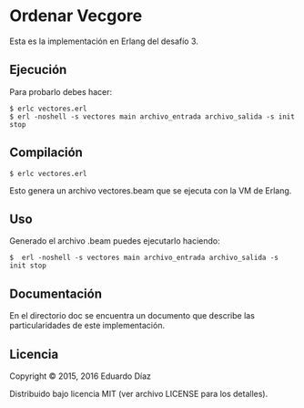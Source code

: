# Ordenar Vecgore

Esta es la implementación en Erlang del desafío 3.

## Ejecución

Para probarlo debes hacer:

	$ erlc vectores.erl
	$ erl -noshell -s vectores main archivo_entrada archivo_salida -s init stop

## Compilación

 	$ erlc vectores.erl

Esto genera un archivo vectores.beam que se ejecuta con la VM de Erlang.

## Uso

Generado el archivo .beam puedes ejecutarlo  haciendo:

    $  erl -noshell -s vectores main archivo_entrada archivo_salida -s init stop


## Documentación


En el directorio doc se encuentra un documento que describe las particularidades de este implementación.

## Licencia

Copyright © 2015, 2016 Eduardo Díaz

Distribuido bajo licencia MIT (ver archivo LICENSE para los detalles).
